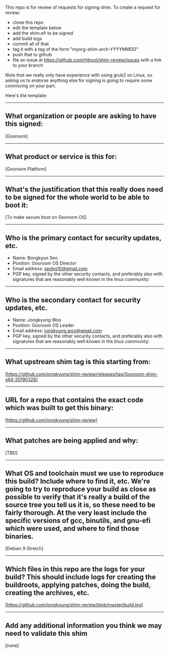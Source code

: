 This repo is for review of requests for signing shim.  To create a request for review:

- clone this repo
- edit the template below
- add the shim.efi to be signed
- add build logs
- commit all of that
- tag it with a tag of the form "myorg-shim-arch-YYYYMMDD"
- push that to github
- file an issue at https://github.com/rhboot/shim-review/issues with a link to your branch

Note that we really only have experience with using grub2 on Linux, so asking
us to endorse anything else for signing is going to require some convincing on
your part.

Here's the template:

-------------------------------------------------------------------------------
What organization or people are asking to have this signed:
-------------------------------------------------------------------------------
[Gooroom]

-------------------------------------------------------------------------------
What product or service is this for:
-------------------------------------------------------------------------------
[Gooroom Platform]

-------------------------------------------------------------------------------
What's the justification that this really does need to be signed for the whole world to be able to boot it:
-------------------------------------------------------------------------------
[To make secure boot on Gooroom OS]

-------------------------------------------------------------------------------
Who is the primary contact for security updates, etc.
-------------------------------------------------------------------------------
- Name: Bongkyun Seo
- Position: Gooroom OS Director
- Email address: seobg10@gmail.com
- PGP key, signed by the other security contacts, and preferably also with signatures that are reasonably well known in the linux community:

-------------------------------------------------------------------------------
Who is the secondary contact for security updates, etc.
-------------------------------------------------------------------------------
- Name: Jongkyung Woo
- Position: Gooroom OS Leader 
- Email address: jongkyung.woo@gmail.com
- PGP key, signed by the other security contacts, and preferably also with signatures that are reasonably well known in the linux community:

-------------------------------------------------------------------------------
What upstream shim tag is this starting from:
-------------------------------------------------------------------------------
[https://github.com/jongkyung/shim-review/releases/tag/Gooroom-shim-x64-20190328]

-------------------------------------------------------------------------------
URL for a repo that contains the exact code which was built to get this binary:
-------------------------------------------------------------------------------
[https://github.com/jongkyung/shim-review]

-------------------------------------------------------------------------------
What patches are being applied and why:
-------------------------------------------------------------------------------
[TBD]

-------------------------------------------------------------------------------
What OS and toolchain must we use to reproduce this build?  Include where to find it, etc.  We're going to try to reproduce your build as close as possible to verify that it's really a build of the source tree you tell us it is, so these need to be fairly thorough. At the very least include the specific versions of gcc, binutils, and gnu-efi which were used, and where to find those binaries.
-------------------------------------------------------------------------------
[Debian 9 Stretch]

-------------------------------------------------------------------------------
Which files in this repo are the logs for your build?   This should include logs for creating the buildroots, applying patches, doing the build, creating the archives, etc.
-------------------------------------------------------------------------------
[https://github.com/jongkyung/shim-review/blob/master/build.log]

-------------------------------------------------------------------------------
Add any additional information you think we may need to validate this shim
-------------------------------------------------------------------------------
[none]
